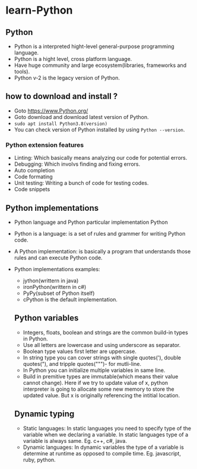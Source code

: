 # learn-Python

## Python

- Python is a interpreted hight-level general-purpose programming language.
- Python is a hight level, cross platform language.
- Have huge community and large ecosystem(libraries, frameworks and tools).
- Python v-2 is the legacy version of Python.

## how to download and install ?

- Goto https://www.Python.org/
- Goto download and download latest version of Python.
- `sudo apt install Python3.8(version)`
- You can check version of Python installed by using `Python --version`.

### Python extension features

- Linting: Which basically means analyzing our code for potential errors.
- Debugging: Which involvs finding and fixing errors.
- Auto completion
- Code formating
- Unit testing: Writing a bunch of code for testing codes.
- Code snippets

## Python implementations

- Python language and Python particular implementation Python
- Python is a language: is a set of rules and grammer for writing Python code.
- A Python implementation: is basically a program that understands those rules and can execute Python code.
- Python implementations examples:

  - jython(writtern in java)
  - ironPython(writtern in c#)
  - PyPy(subset of Python itself)
  - cPython is the default implementation.

  ## Python variables

  - Integers, floats, boolean and strings are the common build-in types in Python.
  - Use all letters are lowercase and using underscore as separator.
  - Boolean type values first letter are uppercase.
  - In string type you can cover strings with single quotes('), double quotes("), and tripple quotes(""")- for mutli-line.
  - In Python you can initialize multiple variables in same line.
  - Build in premitive types are immutable(which means their value cannot change). Here if we try to update value of x,
    python interpreter is going to allocate some new memory to store the updated value. But x is originally referencing the intitial location.

  ## Dynamic typing

  - Static languages: In static languages you need to specify type of the variable when we declaring a variable.
    In static languages type of a variable is always same. Eg. c++, c#, java.
  - Dynamic languages: In dynamic variables the type of a variable is determine at runtime as opposed to compile time. Eg. javascript, ruby, python.
